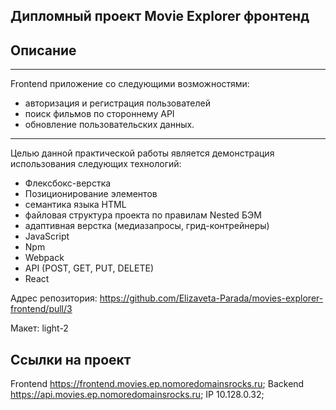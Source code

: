 ## Дипломный проект Movie Explorer фронтенд

## Описание
------------------
Frontend приложение со следующими возможностями: 
* авторизация и регистрация пользователей 
* поиск фильмов по стороннему API 
* обновление пользовательских данных. 
-------------------------------------------- 
Целью данной практической работы является демонстрация использования  следующих технологий:   
* Флексбокс-верстка
* Позиционирование элементов  
* семантика языка HTML
* файловая структура проекта по правилам Nested БЭМ
* адаптивная верстка (медиазапросы, грид-контрейнеры)
* JavaScript
* Npm
* Webpack
* API (POST, GET, PUT, DELETE)
* React

Адрес репозитория: https://github.com/Elizaveta-Parada/movies-explorer-frontend/pull/3

Макет: light-2

## Ссылки на проект
Frontend  https://frontend.movies.ep.nomoredomainsrocks.ru;
Backend  https://api.movies.ep.nomoredomainsrocks.ru;
IP 10.128.0.32;